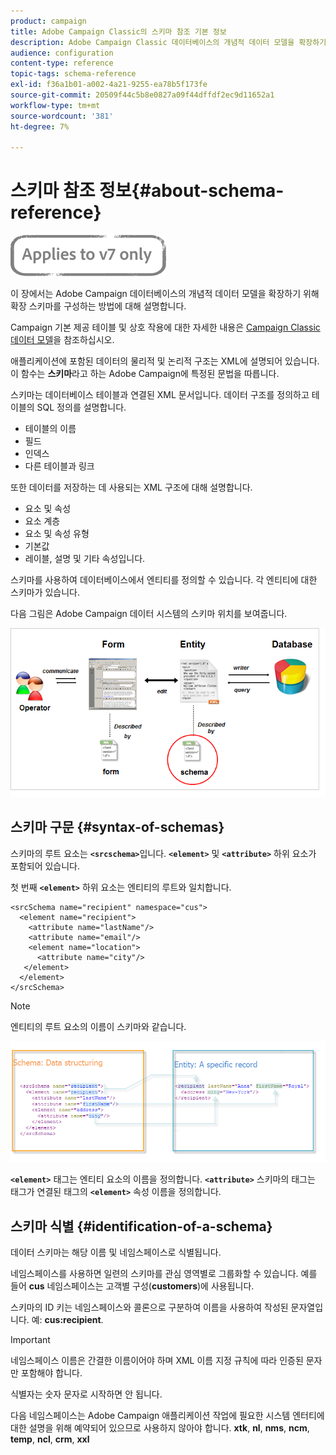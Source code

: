 ```yaml
---
product: campaign
title: Adobe Campaign Classic의 스키마 참조 기본 정보
description: Adobe Campaign Classic 데이터베이스의 개념적 데이터 모델을 확장하기 위해 확장 스키마를 구성하는 방법을 알아보십시오.
audience: configuration
content-type: reference
topic-tags: schema-reference
exl-id: f36a1b01-a002-4a21-9255-ea78b5f173fe
source-git-commit: 20509f44c5b8e0827a09f44dffdf2ec9d11652a1
workflow-type: tm+mt
source-wordcount: '381'
ht-degree: 7%

---
```


# 스키마 참조 정보{#about-schema-reference}

![](../../assets/v7-only.svg)

이 장에서는 Adobe Campaign 데이터베이스의 개념적 데이터 모델을 확장하기 위해 확장 스키마를 구성하는 방법에 대해 설명합니다.

Campaign 기본 제공 테이블 및 상호 작용에 대한 자세한 내용은 [Campaign Classic 데이터 모델](https://helpx.adobe.com/kr/campaign/kb/acc-datamodel.html)을 참조하십시오.

애플리케이션에 포함된 데이터의 물리적 및 논리적 구조는 XML에 설명되어 있습니다. 이 함수는 **스키마**&#x200B;라고 하는 Adobe Campaign에 특정된 문법을 따릅니다.

스키마는 데이터베이스 테이블과 연결된 XML 문서입니다. 데이터 구조를 정의하고 테이블의 SQL 정의를 설명합니다.

* 테이블의 이름
* 필드
* 인덱스
* 다른 테이블과 링크

또한 데이터를 저장하는 데 사용되는 XML 구조에 대해 설명합니다.

* 요소 및 속성
* 요소 계층
* 요소 및 속성 유형
* 기본값
* 레이블, 설명 및 기타 속성입니다.

스키마를 사용하여 데이터베이스에서 엔티티를 정의할 수 있습니다. 각 엔티티에 대한 스키마가 있습니다.

다음 그림은 Adobe Campaign 데이터 시스템의 스키마 위치를 보여줍니다.

![](assets/reference_schema_intro.png)

## 스키마 구문 {#syntax-of-schemas}

스키마의 루트 요소는 **`<srcschema>`**&#x200B;입니다. **`<element>`** 및 **`<attribute>`** 하위 요소가 포함되어 있습니다.

첫 번째 **`<element>`** 하위 요소는 엔티티의 루트와 일치합니다.

```
<srcSchema name="recipient" namespace="cus">
  <element name="recipient">  
    <attribute name="lastName"/>
    <attribute name="email"/>
    <element name="location">
      <attribute name="city"/>
   </element>
  </element>
</srcSchema>
```

>[!NOTE]
>
>엔티티의 루트 요소의 이름이 스키마와 같습니다.

![](assets/s_ncs_configuration_schema_and_entity.png)

**`<element>`** 태그는 엔티티 요소의 이름을 정의합니다. **`<attribute>`** 스키마의 태그는 태그가 연결된 태그의  **`<element>`** 속성 이름을 정의합니다.

## 스키마 식별 {#identification-of-a-schema}

데이터 스키마는 해당 이름 및 네임스페이스로 식별됩니다.

네임스페이스를 사용하면 일련의 스키마를 관심 영역별로 그룹화할 수 있습니다. 예를 들어 **cus** 네임스페이스는 고객별 구성(**customers**)에 사용됩니다.

스키마의 ID 키는 네임스페이스와 콜론으로 구분하여 이름을 사용하여 작성된 문자열입니다. 예: **cus:recipient**.

>[!IMPORTANT]
>
>네임스페이스 이름은 간결한 이름이어야 하며 XML 이름 지정 규칙에 따라 인증된 문자만 포함해야 합니다.
>
>식별자는 숫자 문자로 시작하면 안 됩니다.
>
>다음 네임스페이스는 Adobe Campaign 애플리케이션 작업에 필요한 시스템 엔터티에 대한 설명을 위해 예약되어 있으므로 사용하지 않아야 합니다. **xtk**, **nl**, **nms**, **ncm**, **temp**, **ncl**, **crm**, **xxl**

